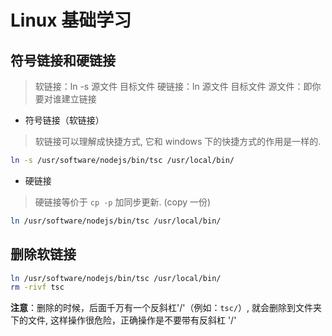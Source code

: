 # Linux 基础学习

## 符号链接和硬链接

> 软链接：ln -s 源文件 目标文件 
> 硬链接：ln 源文件 目标文件 
> 源文件：即你要对谁建立链接

* 符号链接（软链接）

> 软链接可以理解成快捷方式, 它和 windows 下的快捷方式的作用是一样的.

```bash
ln -s /usr/software/nodejs/bin/tsc /usr/local/bin/
```

* 硬链接

> 硬链接等价于 `cp -p` 加同步更新. (copy 一份)

```bash
ln /usr/software/nodejs/bin/tsc /usr/local/bin/
```

## 删除软链接

```bash
ln /usr/software/nodejs/bin/tsc /usr/local/bin/
rm -rivf tsc 
```

**注意**：删除的时候，后面千万有一个反斜杠'/'（例如：`tsc/`）, 就会删除到文件夹下的文件, 这样操作很危险，正确操作是不要带有反斜杠 '/' 